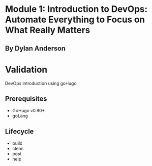 <h1>Module 1: Introduction to DevOps: Automate Everything to Focus on What Really Matters</h1>
<h2>By Dylan Anderson</h2>

# Validation

DevOps introduction using goHugo

## Prerequisites

- GoHugo v0.80+
- goLang

## Lifecycle

- build
- clean
- post
- help

